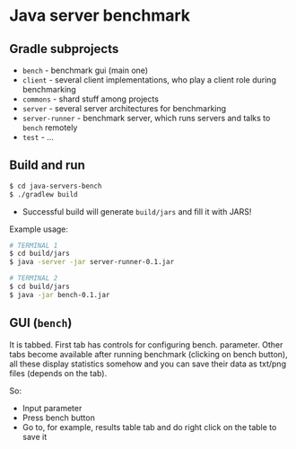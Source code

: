 # Java server benchmark

## Gradle subprojects

* `bench` - benchmark gui (main one)
* `client` - several client implementations, who play a client role during benchmarking
* `commons` - shard stuff among projects
* `server` - several server architectures for benchmarking
* `server-runner` - benchmark server, which runs servers and talks to `bench` remotely
* `test` - ...

## Build and run

```bash
$ cd java-servers-bench
$ ./gradlew build
```

* Successful build will generate `build/jars` and fill it with JARS!

Example usage:

```bash
# TERMINAL 1
$ cd build/jars
$ java -server -jar server-runner-0.1.jar

# TERMINAL 2
$ cd build/jars
$ java -jar bench-0.1.jar 
```

## GUI (`bench`)

It is tabbed. First tab has controls for configuring bench. parameter. Other tabs 
become available after running benchmark (clicking on bench button), all these display
statistics somehow and you can save their data as txt/png files (depends on the tab).

So:

* Input parameter 
* Press bench button
* Go to, for example, results table tab and do right click on the table to save it